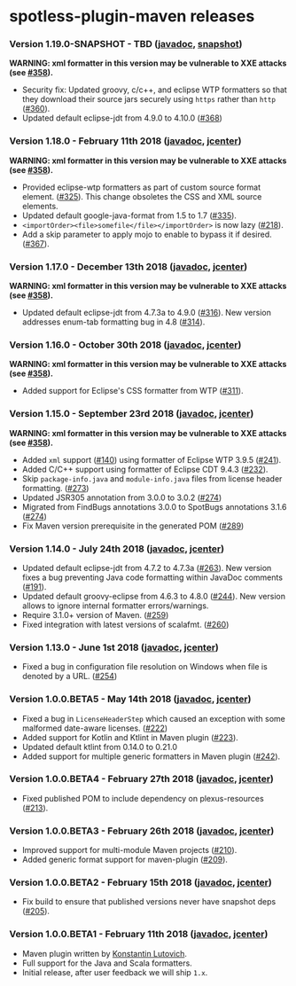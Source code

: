 # spotless-plugin-maven releases

### Version 1.19.0-SNAPSHOT - TBD ([javadoc](https://diffplug.github.io/spotless/javadoc/spotless-maven-plugin/snapshot/), [snapshot](https://oss.sonatype.org/content/repositories/snapshots/com/diffplug/spotless/spotless-maven-plugin/))

**WARNING: xml formatter in this version may be vulnerable to XXE attacks (see [#358](https://github.com/diffplug/spotless/issues/358)).**

* Security fix: Updated groovy, c/c++, and eclipse WTP formatters so that they download their source jars securely using `https` rather than `http` ([#360](https://github.com/diffplug/spotless/issues/360)).
* Updated default eclipse-jdt from 4.9.0 to 4.10.0 ([#368](https://github.com/diffplug/spotless/pull/368))

### Version 1.18.0 - February 11th 2018 ([javadoc](https://diffplug.github.io/spotless/javadoc/spotless-maven-plugin/1.18.0/), [jcenter](https://bintray.com/diffplug/opensource/spotless-maven-plugin/1.18.0))

**WARNING: xml formatter in this version may be vulnerable to XXE attacks (see [#358](https://github.com/diffplug/spotless/issues/358)).**

* Provided eclipse-wtp formatters as part of custom source format element. ([#325](https://github.com/diffplug/spotless/pull/325)). This change obsoletes the CSS and XML source elements.
* Updated default google-java-format from 1.5 to 1.7 ([#335](https://github.com/diffplug/spotless/issues/335)).
* `<importOrder><file>somefile</file></importOrder>` is now lazy ([#218](https://github.com/diffplug/spotless/issues/218)).
* Add a skip parameter to apply mojo to enable to bypass it if desired. ([#367](https://github.com/diffplug/spotless/pull/367)).

### Version 1.17.0 - December 13th 2018 ([javadoc](https://diffplug.github.io/spotless/javadoc/spotless-maven-plugin/1.17.0/), [jcenter](https://bintray.com/diffplug/opensource/spotless-maven-plugin/1.17.0))

**WARNING: xml formatter in this version may be vulnerable to XXE attacks (see [#358](https://github.com/diffplug/spotless/issues/358)).**

* Updated default eclipse-jdt from 4.7.3a to 4.9.0 ([#316](https://github.com/diffplug/spotless/pull/316)). New version addresses enum-tab formatting bug in 4.8 ([#314](https://github.com/diffplug/spotless/issues/314)).

### Version 1.16.0 - October 30th 2018 ([javadoc](https://diffplug.github.io/spotless/javadoc/spotless-maven-plugin/1.16.0/), [jcenter](https://bintray.com/diffplug/opensource/spotless-maven-plugin/1.16.0))

**WARNING: xml formatter in this version may be vulnerable to XXE attacks (see [#358](https://github.com/diffplug/spotless/issues/358)).**

* Added support for Eclipse's CSS formatter from WTP ([#311](https://github.com/diffplug/spotless/pull/311)).

### Version 1.15.0 - September 23rd 2018 ([javadoc](https://diffplug.github.io/spotless/javadoc/spotless-maven-plugin/1.15.0/), [jcenter](https://bintray.com/diffplug/opensource/spotless-maven-plugin/1.15.0))

**WARNING: xml formatter in this version may be vulnerable to XXE attacks (see [#358](https://github.com/diffplug/spotless/issues/358)).**

* Added `xml` support ([#140](https://github.com/diffplug/spotless/issues/140)) using formatter of Eclipse WTP 3.9.5 ([#241](https://github.com/diffplug/spotless/pull/241)).
* Added C/C++ support using formatter of Eclipse CDT 9.4.3 ([#232](https://github.com/diffplug/spotless/issues/232)).
* Skip `package-info.java` and `module-info.java` files from license header formatting. ([#273](https://github.com/diffplug/spotless/pull/273))
* Updated JSR305 annotation from 3.0.0 to 3.0.2 ([#274](https://github.com/diffplug/spotless/pull/274))
* Migrated from FindBugs annotations 3.0.0 to SpotBugs annotations 3.1.6 ([#274](https://github.com/diffplug/spotless/pull/274))
* Fix Maven version prerequisite in the generated POM ([#289](https://github.com/diffplug/spotless/pull/289))

### Version 1.14.0 - July 24th 2018 ([javadoc](https://diffplug.github.io/spotless/javadoc/spotless-maven-plugin/1.14.0/), [jcenter](https://bintray.com/diffplug/opensource/spotless-maven-plugin/1.14.0))

* Updated default eclipse-jdt from 4.7.2 to 4.7.3a ([#263](https://github.com/diffplug/spotless/issues/263)). New version fixes a bug preventing Java code formatting within JavaDoc comments ([#191](https://github.com/diffplug/spotless/issues/191)).
* Updated default groovy-eclipse from 4.6.3 to 4.8.0 ([#244](https://github.com/diffplug/spotless/pull/244)). New version allows to ignore internal formatter errors/warnings.
* Require 3.1.0+ version of Maven. ([#259](https://github.com/diffplug/spotless/pull/259))
* Fixed integration with latest versions of scalafmt. ([#260](https://github.com/diffplug/spotless/pull/260))

### Version 1.13.0 - June 1st 2018 ([javadoc](https://diffplug.github.io/spotless/javadoc/spotless-maven-plugin/1.13.0/), [jcenter](https://bintray.com/diffplug/opensource/spotless-maven-plugin/1.13.0))

* Fixed a bug in configuration file resolution on Windows when file is denoted by a URL. ([#254](https://github.com/diffplug/spotless/pull/254))

### Version 1.0.0.BETA5 - May 14th 2018 ([javadoc](https://diffplug.github.io/spotless/javadoc/spotless-maven-plugin/1.0.0.BETA5/), [jcenter](https://bintray.com/diffplug/opensource/spotless-maven-plugin/1.0.0.BETA5))

* Fixed a bug in `LicenseHeaderStep` which caused an exception with some malformed date-aware licenses. ([#222](https://github.com/diffplug/spotless/pull/222))
* Added support for Kotlin and Ktlint in Maven plugin ([#223](https://github.com/diffplug/spotless/pull/223)).
* Updated default ktlint from 0.14.0 to 0.21.0
* Added support for multiple generic formatters in Maven plugin ([#242](https://github.com/diffplug/spotless/pull/242)).

### Version 1.0.0.BETA4 - February 27th 2018 ([javadoc](https://diffplug.github.io/spotless/javadoc/spotless-maven-plugin/1.0.0.BETA4/), [jcenter](https://bintray.com/diffplug/opensource/spotless-maven-plugin/1.0.0.BETA4))
* Fixed published POM to include dependency on plexus-resources ([#213](https://github.com/diffplug/spotless/pull/213)).

### Version 1.0.0.BETA3 - February 26th 2018 ([javadoc](https://diffplug.github.io/spotless/javadoc/spotless-maven-plugin/1.0.0.BETA3/), [jcenter](https://bintray.com/diffplug/opensource/spotless-maven-plugin/1.0.0.BETA3))

* Improved support for multi-module Maven projects ([#210](https://github.com/diffplug/spotless/pull/210)).
* Added generic format support for maven-plugin ([#209](https://github.com/diffplug/spotless/pull/209)).

### Version 1.0.0.BETA2 - February 15th 2018 ([javadoc](https://diffplug.github.io/spotless/javadoc/spotless-maven-plugin/1.0.0.BETA2/), [jcenter](https://bintray.com/diffplug/opensource/spotless-maven-plugin/1.0.0.BETA2))

* Fix build to ensure that published versions never have snapshot deps ([#205](https://github.com/diffplug/spotless/pull/205)).

### Version 1.0.0.BETA1 - February 11th 2018 ([javadoc](https://diffplug.github.io/spotless/javadoc/spotless-maven-plugin/1.0.0.BETA1/), [jcenter](https://bintray.com/diffplug/opensource/spotless-maven-plugin/1.0.0.BETA1))

* Maven plugin written by [Konstantin Lutovich](https://github.com/lutovich).
* Full support for the Java and Scala formatters.
* Initial release, after user feedback we will ship `1.x`.
